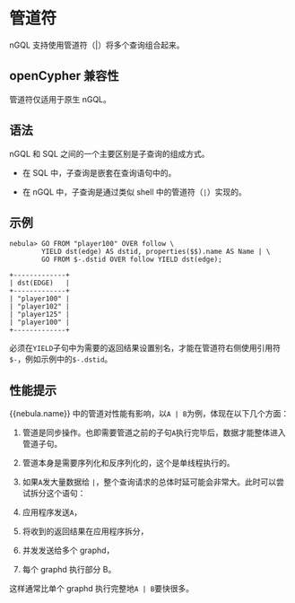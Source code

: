# 管道符

nGQL 支持使用管道符（|）将多个查询组合起来。

## openCypher 兼容性

管道符仅适用于原生 nGQL。

## 语法

nGQL 和 SQL 之间的一个主要区别是子查询的组成方式。

- 在 SQL 中，子查询是嵌套在查询语句中的。

- 在 nGQL 中，子查询是通过类似 shell 中的管道符（`|`）实现的。

## 示例

```ngql
nebula> GO FROM "player100" OVER follow \
        YIELD dst(edge) AS dstid, properties($$).name AS Name | \
        GO FROM $-.dstid OVER follow YIELD dst(edge);

+-------------+
| dst(EDGE)   |
+-------------+
| "player100" |
| "player102" |
| "player125" |
| "player100" |
+-------------+
```

必须在`YIELD`子句中为需要的返回结果设置别名，才能在管道符右侧使用引用符`$-`，例如示例中的`$-.dstid`。

## 性能提示

 {{nebula.name}} 中的管道对性能有影响，以`A | B`为例，体现在以下几个方面：

1. 管道是同步操作。也即需要管道之前的子句`A`执行完毕后，数据才能整体进入管道子句。

2. 管道本身是需要序列化和反序列化的，这个是单线程执行的。

3. 如果`A`发大量数据给 `|`，整个查询请求的总体时延可能会非常大。此时可以尝试拆分这个语句：

  1. 应用程序发送`A`， 

  2. 将收到的返回结果在应用程序拆分，

  3. 并发发送给多个 graphd，

  4. 每个 graphd 执行部分 B。

  这样通常比单个 graphd 执行完整地`A | B`要快很多。
